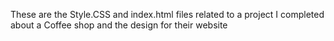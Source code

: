 These are the Style.CSS and index.html files related to a project I completed about a Coffee shop and the design for their website

